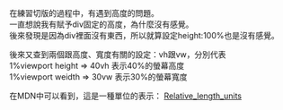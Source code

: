在練習切版的過程中，有遇到高度的問題。  
一直想說我有賦予div固定的高度，為什麼沒有感覺。  
後來發現是因為div裡面沒有東西，所以就算設定height:100%也是沒有感覺。  
  
後來又查到兩個跟高度、寬度有關的設定：vh跟vw，分別代表  
1%viewport height => 40vh 表示40%的螢幕高度  
1%viewport weidth => 30vw 表示30%的螢幕寬度
  
在MDN中可以看到，這是一種單位的表示：
[Relative_length_units](https://developer.mozilla.org/en-US/docs/Learn/CSS/Building_blocks/Values_and_units#Relative_length_units)